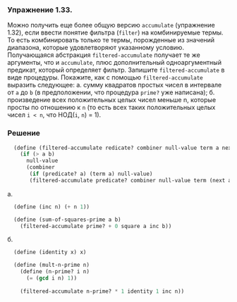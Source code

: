 ### Упражнение 1.33.

Можно получить еще более общую версию `accumulate` (упражнение 1.32), если ввести понятие фильтра (`filter`) на комбинируемые термы. То есть комбинировать только те термы, порожденные из значений диапазона, которые удовлетворяют указанному условию. Получающаяся абстракция `filtered-accumulate` получает те же аргументы, что и `accumulate`, плюс дополнительный одноаргументный предикат, который определяет фильтр. Запишите `filtered-accumulate` в виде процедуры. Покажите, как с помощью `filtered-accumulate` выразить следующее:
а. сумму квадратов простых чисел в интервале от `a` до `b` (в предположении, что процедура `prime?` уже написана);
б. произведение всех положительных целых чисел меньше n, которые просты по отношению к `n` (то есть всех таких положительных целых чисел `i < n`, что НОД(`i`, `n`) = 1).


### Решение

```scheme
  (define (filtered-accumulate redicate? combiner null-value term a next b)
    (if (> a b)
      null-value
      (combiner
       (if (predicate? a) (term a) null-value)
       (filtered-accumulate predicate? combiner null-value term (next a) next b))))
```

a.

```scheme
  (define (inc n) (+ n 1))

  (define (sum-of-squares-prime a b)
    (filtered-accumulate prime? + 0 square a inc b))
```

б.

```scheme
  (define (identity x) x)

  (define (mult-n-prime n)
    (define (n-prime? i n)
      (= (gcd i n) 1))
 
    (filtered-accumulate n-prime? * 1 identity 1 inc n))
```